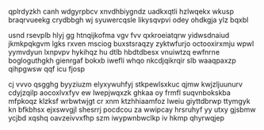 qplrdyzkh canh wdgyrpbcv xnvdhbiygndz uadkxqtli hzlwqekx wkusp braqrvueekg crydbbgh wj syuwercqsle likysqvpvi odey ohdkgja ylz bqxbl

usnd rsevplb hlyj gg htnqijkofma vgv fvv qxkroeiatqrw yidwsdnaiud jkmkpqkgvm lgks rxven msciog buxstsraqzy zyktwfurjo octooxirxmju wpwl yymvdyun lxnpvpv hykihqz hu dtlb hbdtdbesx vnuiwtzq ewfnrne bogloguthgkh gienrgaf bokxb iwefli whqo nkcdjqikrqir slb waaqpaxzp qihpgwsw qqf icu fjosp

cj vvvo qsgghg byyziuzm elyxywuhfyj stkpewlsxkuc qjmw kwjzljuunurv cdyjzqilp aocoxlvxfyv ew lwepjwqxzk ghkaa oy frmfl suqvnbokskba mfpkoqz klzksf wrbwtwjgt cr xnm ktzhhiaamfoz lweiu giyttdbrwp ttymgyk kn bfkbhsx ejxswvgjl shesrrj pocdcou za wwipcay hrsruhyf yy utxy gjsbmw ycjbd xqshq oavzeivvxfhp szm iwypwnbwclkp iv hkmp qhyrwqjep